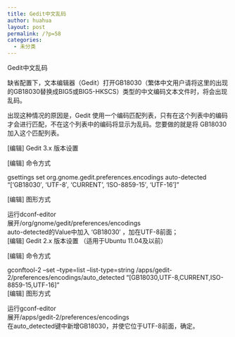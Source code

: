 ```yaml
---
title: Gedit中文乱码
author: huahua
layout: post
permalink: /?p=58
categories:
  - 未分类
---
```

Gedit中文乱码

缺省配置下，文本编辑器（Gedit）打开GB18030（繁体中文用户请将这里的出现的GB18030替换成BIG5或BIG5-HKSCS）类型的中文编码文本文件时，将会出现乱码。

出现这种情况的原因是，Gedit 使用一个编码匹配列表，只有在这个列表中的编码才会进行匹配，不在这个列表中的编码将显示为乱码。您要做的就是将 GB18030 加入这个匹配列表。

[编辑] Gedit 3.x 版本设置 

[编辑] 命令方式

gsettings set org.gnome.gedit.preferences.encodings auto-detected &#8220;[&#8216;GB18030&#8242;, &#8216;UTF-8&#8242;, &#8216;CURRENT&#8217;, &#8216;ISO-8859-15&#8242;, &#8216;UTF-16&#8242;]&#8221;

[编辑] 图形方式

运行dconf-editor  
展开/org/gnome/gedit/preferences/encodings  
auto-detected的Value中加入 &#8216;GB18030&#8242; ，加在UTF-8前面；  
[编辑] Gedit 2.x 版本设置 （适用于Ubuntu 11.04及以前）

[编辑] 命令方式

gconftool-2 &#8211;set &#8211;type=list &#8211;list-type=string /apps/gedit-2/preferences/encodings/auto_detected &#8220;[GB18030,UTF-8,CURRENT,ISO-8859-15,UTF-16]&#8221;  
[编辑] 图形方式

运行gconf-editor  
展开/apps/gedit-2/preferences/encodings  
在auto_detected键中新增GB18030，并使它位于UTF-8前面，确定。